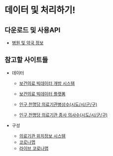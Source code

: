 # 데이터 및 처리하기!

## 다운로드 및 사용API

- [병원 및 약국 정보](HospitalPublicData)

## 참고할 사이트들

- 데이터

  - [보건의료 빅데이터 개방 시스템](https://opendata.hira.or.kr/home.do#none)

  - [보건의료 빅데이터 플랫폼](https://hcdl.mohw.go.kr/BD/Portal/Enterprise/DefaultPage.bzr?)
  - [인구 천명당 의료기관병상수(시도/시/군/구)](https://kosis.kr/statHtml/statHtml.do?orgId=101&tblId=DT_1YL20971)
  - [인구 천명당 의료기관 종사 의사수(시도/시/군/구)](https://kosis.kr/statHtml/statHtml.do?orgId=101&tblId=DT_1YL20981&conn_path=I2)

- 구성

  - [의료기관 위치정보 시스템](http://www.hospitalmaps.or.kr/hm/_main/main.jsp)
  - [코로나맵](https://coronamap.site/)
  - [라이브 코로나맵](https://livecorona.co.kr/)
